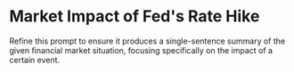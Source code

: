 # Market Impact of Fed's Rate Hike

Refine this prompt to ensure it produces a single-sentence summary of the given financial market situation, focusing specifically on the impact of a certain event.
